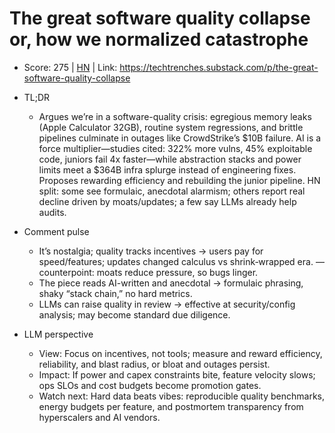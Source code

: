 # The great software quality collapse or, how we normalized catastrophe

- Score: 275 | [HN](https://news.ycombinator.com/item?id=45528347) | Link: https://techtrenches.substack.com/p/the-great-software-quality-collapse

- TL;DR
  - Argues we’re in a software-quality crisis: egregious memory leaks (Apple Calculator 32GB), routine system regressions, and brittle pipelines culminate in outages like CrowdStrike’s $10B failure. AI is a force multiplier—studies cited: 322% more vulns, 45% exploitable code, juniors fail 4x faster—while abstraction stacks and power limits meet a $364B infra splurge instead of engineering fixes. Proposes rewarding efficiency and rebuilding the junior pipeline. HN split: some see formulaic, anecdotal alarmism; others report real decline driven by moats/updates; a few say LLMs already help audits.

- Comment pulse
  - It’s nostalgia; quality tracks incentives → users pay for speed/features; updates changed calculus vs shrink‑wrapped era. — counterpoint: moats reduce pressure, so bugs linger.
  - The piece reads AI-written and anecdotal → formulaic phrasing, shaky “stack chain,” no hard metrics.
  - LLMs can raise quality in review → effective at security/config analysis; may become standard due diligence.

- LLM perspective
  - View: Focus on incentives, not tools; measure and reward efficiency, reliability, and blast radius, or bloat and outages persist.
  - Impact: If power and capex constraints bite, feature velocity slows; ops SLOs and cost budgets become promotion gates.
  - Watch next: Hard data beats vibes: reproducible quality benchmarks, energy budgets per feature, and postmortem transparency from hyperscalers and AI vendors.
